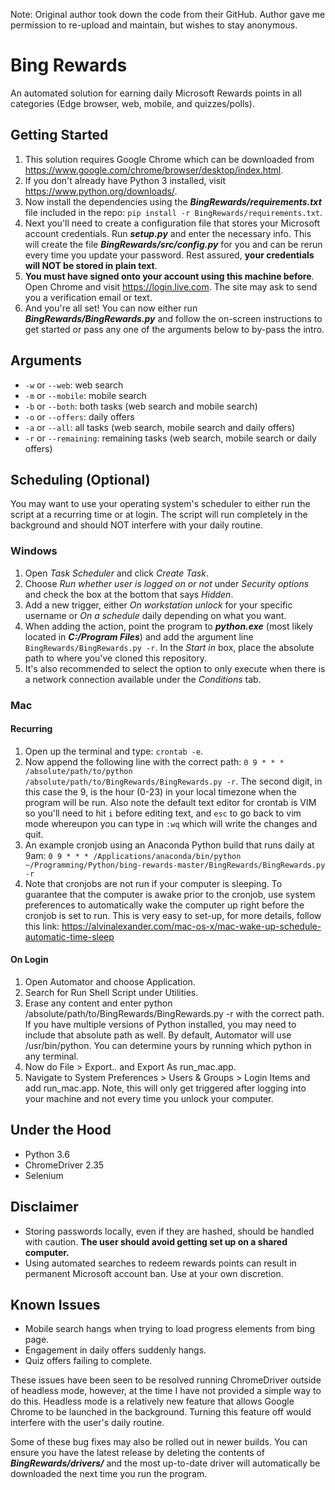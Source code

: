 Note: Original author took down the code from their GitHub. Author gave me permission to re-upload and maintain, but wishes to stay anonymous.

# Bing Rewards
An automated solution for earning daily Microsoft Rewards points in all categories (Edge browser, web, mobile, and quizzes/polls).

## Getting Started
1. This solution requires Google Chrome which can be downloaded from https://www.google.com/chrome/browser/desktop/index.html.
2. If you don't already have Python 3 installed, visit https://www.python.org/downloads/. 
3. Now install the dependencies using the *__BingRewards/requirements.txt__* file included in the repo: `pip install -r BingRewards/requirements.txt`.
4. Next you'll need to create a configuration file that stores your Microsoft account credentials. Run *__setup.py__* and enter the necessary info. This will create the file *__BingRewards/src/config.py__* for you and can be rerun every time you update your password. Rest assured, __your credentials will NOT be stored in plain text__.
5. __You must have signed onto your account using this machine before__. Open Chrome and visit https://login.live.com. The site may ask to send you a verification email or text.
6. And you're all set! You can now either run *__BingRewards/BingRewards.py__* and follow the on-screen instructions to get started or pass any one of the arguments below to by-pass the intro.
## Arguments
* `-w` or `--web`: web search
* `-m` or `--mobile`: mobile search
* `-b` or `--both`: both tasks (web search and mobile search)
* `-o` or `--offers`: daily offers
* `-a` or `--all`: all tasks (web search, mobile search and daily offers)
* `-r` or `--remaining`: remaining tasks (web search, mobile search or daily offers)

## Scheduling (Optional)
You may want to use your operating system's scheduler to either run the script at a recurring time or at login. The script will run completely in the background and should NOT interfere with your daily routine.

### Windows
1. Open *Task Scheduler* and click *Create Task*.
2. Choose *Run whether user is logged on or not* under *Security options* and check the box at the bottom that says *Hidden*.
3. Add a new trigger, either *On workstation unlock* for your specific username or *On a schedule* daily depending on what you want. 
4. When adding the action, point the program to *__python.exe__* (most likely located in *__C:/Program Files__*) and add the argument line `BingRewards/BingRewards.py -r`. In the *Start in* box, place the absolute path to where you've cloned this repository.
5. It's also recommended to select the option to only execute when there is a network connection available under the *Conditions* tab.

### Mac

#### Recurring
1. Open up the terminal and type: `crontab -e`. 
2. Now append the following line with the correct path: `0 9 * * * /absolute/path/to/python /absolute/path/to/BingRewards/BingRewards.py -r`. The second digit, in this case the 9, is the hour (0-23) in your local timezone when the program will be run. Also note the default text editor for crontab is VIM so you'll need to hit `i` before editing text, and `esc` to go back to vim mode whereupon you can type in `:wq` which will write the changes and quit.
3. An example cronjob using an Anaconda Python build that runs daily at 9am: 
`0 9 * * * /Applications/anaconda/bin/python ~/Programming/Python/bing-rewards-master/BingRewards/BingRewards.py -r`
4. Note that cronjobs are not run if your computer is sleeping. To guarantee that the computer is awake prior to the cronjob, use system preferences to automatically wake the computer up right before the cronjob is set to run. This is very easy to set-up, for more details, follow this link: https://alvinalexander.com/mac-os-x/mac-wake-up-schedule-automatic-time-sleep

#### On Login
1. Open Automator and choose Application.
2. Search for Run Shell Script under Utilities.
3. Erase any content and enter python /absolute/path/to/BingRewards/BingRewards.py -r with the correct path. If you have multiple versions of Python installed, you may need to include that absolute path as well. By default, Automator will use /usr/bin/python. You can determine yours by running which python in any terminal.
4. Now do File > Export.. and Export As run_mac.app.
5. Navigate to System Preferences > Users & Groups > Login Items and add run_mac.app. Note, this will only get triggered after logging into your machine and not every time you unlock your computer.

## Under the Hood
- Python 3.6
- ChromeDriver 2.35
- Selenium

## Disclaimer
- Storing passwords locally, even if they are hashed, should be handled with caution. **The user should avoid getting set up on a shared computer.** 
- Using automated searches to redeem rewards points can result in permanent Microsoft account ban. Use at your own discretion.

## Known Issues
- Mobile search hangs when trying to load progress elements from bing page.
- Engagement in daily offers suddenly hangs.
- Quiz offers failing to complete.

These issues have been seen to be resolved running ChromeDriver outside of headless mode, however, at the time I have not provided a simple way to do this. Headless mode is a relatively new feature that allows Google Chrome to be launched in the background. Turning this feature off would interfere with the user's daily routine. 

Some of these bug fixes may also be rolled out in newer builds. You can ensure you have the latest release by deleting the contents of *__BingRewards/drivers/__* and the most up-to-date driver will automatically be downloaded the next time you run the program. 



